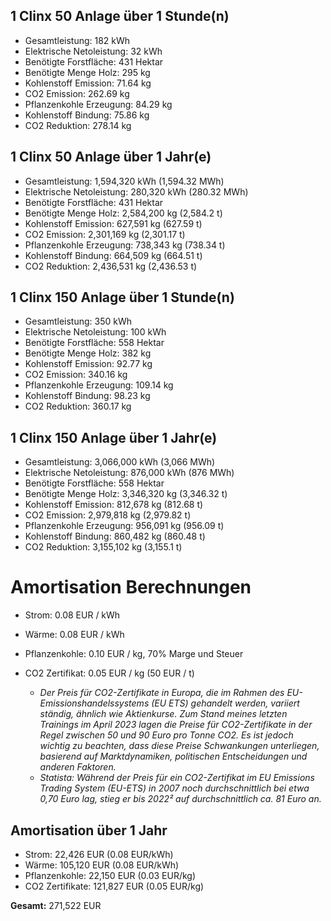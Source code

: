 ## 1 Clinx 50 Anlage über 1 Stunde(n) ##
- Gesamtleistung: 182 kWh
- Elektrische Netoleistung: 32 kWh
- Benötigte Forstfläche: 431 Hektar
- Benötigte Menge Holz: 295 kg
- Kohlenstoff Emission: 71.64 kg
- CO2 Emission: 262.69 kg
- Pflanzenkohle Erzeugung: 84.29 kg
- Kohlenstoff Bindung: 75.86 kg
- CO2 Reduktion: 278.14 kg

## 1 Clinx 50 Anlage über 1 Jahr(e) ##
- Gesamtleistung: 1,594,320 kWh (1,594.32 MWh)
- Elektrische Netoleistung: 280,320 kWh (280.32 MWh)
- Benötigte Forstfläche: 431 Hektar
- Benötigte Menge Holz: 2,584,200 kg (2,584.2 t)
- Kohlenstoff Emission: 627,591 kg (627.59 t)
- CO2 Emission: 2,301,169 kg (2,301.17 t)
- Pflanzenkohle Erzeugung: 738,343 kg (738.34 t)
- Kohlenstoff Bindung: 664,509 kg (664.51 t)
- CO2 Reduktion: 2,436,531 kg (2,436.53 t)

## 1 Clinx 150 Anlage über 1 Stunde(n) ##
- Gesamtleistung: 350 kWh
- Elektrische Netoleistung: 100 kWh
- Benötigte Forstfläche: 558 Hektar
- Benötigte Menge Holz: 382 kg
- Kohlenstoff Emission: 92.77 kg
- CO2 Emission: 340.16 kg
- Pflanzenkohle Erzeugung: 109.14 kg
- Kohlenstoff Bindung: 98.23 kg
- CO2 Reduktion: 360.17 kg

## 1 Clinx 150 Anlage über 1 Jahr(e) ##
- Gesamtleistung: 3,066,000 kWh (3,066 MWh)
- Elektrische Netoleistung: 876,000 kWh (876 MWh)
- Benötigte Forstfläche: 558 Hektar
- Benötigte Menge Holz: 3,346,320 kg (3,346.32 t)
- Kohlenstoff Emission: 812,678 kg (812.68 t)
- CO2 Emission: 2,979,818 kg (2,979.82 t)
- Pflanzenkohle Erzeugung: 956,091 kg (956.09 t)
- Kohlenstoff Bindung: 860,482 kg (860.48 t)
- CO2 Reduktion: 3,155,102 kg (3,155.1 t)

# Amortisation Berechnungen #

- Strom: 0.08 EUR / kWh
- Wärme: 0.08 EUR / kWh
- Pflanzenkohle: 0.10 EUR / kg, 70% Marge und Steuer
- CO2 Zertifikat: 0.05 EUR / kg (50 EUR / t)

  - _Der Preis für CO2-Zertifikate in Europa, die im Rahmen des EU-Emissionshandelssystems (EU ETS) gehandelt werden, variiert ständig, ähnlich wie Aktienkurse. Zum Stand meines letzten Trainings im April 2023 lagen die Preise für CO2-Zertifikate in der Regel zwischen 50 und 90 Euro pro Tonne CO2. Es ist jedoch wichtig zu beachten, dass diese Preise Schwankungen unterliegen, basierend auf Marktdynamiken, politischen Entscheidungen und anderen Faktoren._
  - _Statista: Während der Preis für ein CO2-Zertifikat im EU Emissions Trading System (EU-ETS) in 2007 noch durchschnittlich bei etwa 0,70 Euro lag, stieg er bis 2022² auf durchschnittlich ca. 81 Euro an._

## Amortisation über 1 Jahr ##
- Strom: 22,426 EUR (0.08 EUR/kWh)
- Wärme: 105,120 EUR (0.08 EUR/kWh)
- Pflanzenkohle: 22,150 EUR (0.03 EUR/kg)
- CO2 Zertifikate: 121,827 EUR (0.05 EUR/kg)

**Gesamt:** 271,522 EUR
